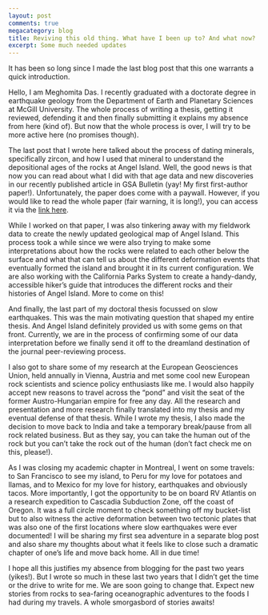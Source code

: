 ```yaml
---
layout: post
comments: true
megacategory: blog
title: Reviving this old thing. What have I been up to? And what now?
excerpt: Some much needed updates
---
```


It has been so long since I made the last blog post that this one warrants a quick introduction. 

Hello, I am Meghomita Das. I recently graduated with a doctorate degree in earthquake geology from the Department of Earth and Planetary Sciences at McGill University. The whole process of writing a thesis, getting it reviewed, defending it and then finally submitting it explains my absence from here (kind of). But now that the whole process is over, I will try to be more active here (no promises though).

The last post that I wrote here talked about the process of dating minerals, specifically zircon, and how I used that mineral to understand the depositional ages of the rocks at Angel Island. Well, the good news is that now you can read about what I did with that age data and new discoveries in our recently published article in GSA Bulletin (yay! My first first-author paper!). Unfortunately, the paper does come with a paywall. However, if you would like to read the whole paper (fair warning, it is long!), you can access it via the [link here](https://doi.org/10.1130/B37239.1). 

While I worked on that paper, I was also tinkering away with my fieldwork data to create the newly updated geological map of Angel Island. This process took a while since we were also trying to make some interpretations about how the rocks were related to each other below the surface and what that can tell us about the different deformation events that eventually formed the island and brought it in its current configuration. We are also working with the California Parks System to create a handy-dandy, accessible hiker’s guide that introduces the different rocks and their histories of Angel Island. More to come on this!

And finally, the last part of my doctoral thesis focussed on slow earthquakes. This was the main motivating question that shaped my entire thesis. And Angel Island definitely provided us with some gems on that front. Currently, we are in the process of confirming some of our data interpretation before we finally send it off to the dreamland destination of the journal peer-reviewing process. 

I also got to share some of my research at the European Geosciences Union, held annually in Vienna, Austria and met some cool new European rock scientists and science policy enthusiasts like me. I would also happily accept new reasons to travel across the “pond” and visit the seat of the former Austro-Hungarian empire for free any day. All the research and presentation and more research finally translated into my thesis and my eventual defense of that thesis. While I wrote my thesis, I also made the decision to move back to India and take a temporary break/pause from all rock related business. But as they say, you can take the human out of the rock but you can’t take the rock out of the human (don’t fact check me on this, please!). 

As I was closing my academic chapter in Montreal, I went on some travels: to San Francisco to see my island, to Peru for my love for potatoes and llamas, and to Mexico for my love for history, earthquakes and obviously tacos. More importantly, I got the opportunity to be on board RV Atlantis on a research expedition to Cascadia Subduction Zone, off the coast of Oregon. It was a full circle moment to check something off my bucket-list but to also witness the active deformation between two tectonic plates that was also one of the first locations where slow earthquakes were ever documented! I will be sharing my first sea adventure in a separate blog post and also share my thoughts about what it feels like to close such a dramatic chapter of one’s life and move back home. All in due time!

I hope all this justifies my absence from blogging for the past two years (yikes!). But I wrote so much in these last two years that I didn’t get the time or the drive to write for me. We are soon going to change that. Expect new stories from rocks to sea-faring oceanographic adventures to the foods I had during my travels. A whole smorgasbord of stories awaits!
